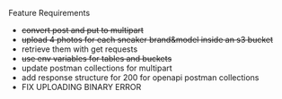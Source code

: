 Feature Requirements

- ~~convert post and put to multipart~~
- ~~upload 4 photos for each sneaker brand&model inside an s3 bucket~~
- retrieve them with get requests
- ~~use env variables for tables and buckets~~
- update postman collections for multipart
- add response structure for 200 for openapi postman collections
- FIX UPLOADING BINARY ERROR
